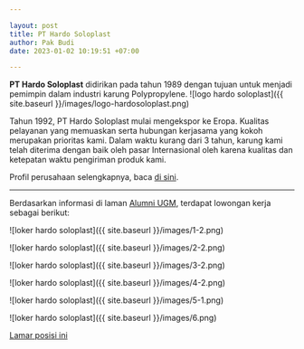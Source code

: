 ```yaml
---

layout: post
title: PT Hardo Soloplast
author: Pak Budi
date: 2023-01-02 10:19:51 +07:00

---
```


**PT Hardo Soloplast** didirikan pada tahun 1989 dengan tujuan untuk menjadi pemimpin dalam industri karung Polypropylene.
![logo hardo soloplast]({{ site.baseurl }}/images/logo-hardosoloplast.png)

Tahun 1992, PT Hardo Soloplast mulai mengekspor ke Eropa. Kualitas pelayanan yang memuaskan serta hubungan kerjasama yang kokoh merupakan prioritas kami. Dalam waktu kurang dari 3 tahun, karung kami telah diterima dengan baik oleh pasar Internasional oleh karena kualitas dan ketepatan waktu pengiriman produk kami.

Profil perusahaan selengkapnya, baca [di sini](http://www.hardosoloplast.com/about).

---

Berdasarkan informasi di laman [Alumni UGM](https://alumni.ugm.ac.id/2022/12/29/pt-hardo-soloplast/), terdapat lowongan kerja sebagai berikut:

![loker hardo soloplast]({{ site.baseurl }}/images/1-2.png)

![loker hardo soloplast]({{ site.baseurl }}/images/2-2.png)

![loker hardo soloplast]({{ site.baseurl }}/images/3-2.png)

![loker hardo soloplast]({{ site.baseurl }}/images/4-2.png)

![loker hardo soloplast]({{ site.baseurl }}/images/5-1.png)

![loker hardo soloplast]({{ site.baseurl }}/images/6.png)

<div class="apply"><a href="mailto:hrd@hardosoloplast.com?subject=Posisi_Nama_Domisili">Lamar posisi ini</a></div>
